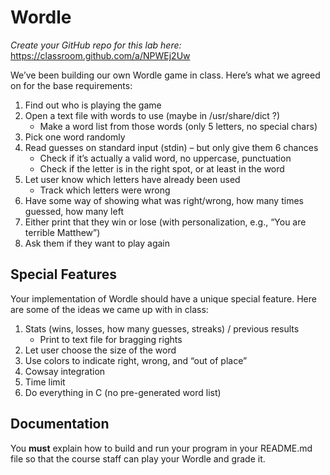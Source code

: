 <h1 id="wordle">Wordle</h1>
<p><em>Create your GitHub repo for this lab here:</em> <a href="https://classroom.github.com/a/NPWEj2Uw">https://classroom.github.com/a/NPWEj2Uw</a></p>
<p>We&rsquo;ve been building our own Wordle game in class. Here&rsquo;s what we agreed on for the base requirements:</p>
<ol>
<li>Find out who is playing the game</li>
<li>Open a text file with words to use (maybe in /usr/share/dict ?)
<ul>
<li>Make a word list from those words (only 5 letters, no special chars)</li>
</ul>
</li>
<li>Pick one word randomly</li>
<li>Read guesses on standard input (stdin) &ndash; but only give them 6 chances
<ul>
<li>Check if it&rsquo;s actually a valid word, no uppercase, punctuation</li>
<li>Check if the letter is in the right spot, or at least in the word</li>
</ul>
</li>
<li>Let user know which letters have already been used
<ul>
<li>Track which letters were wrong</li>
</ul>
</li>
<li>Have some way of showing what was right/wrong, how many times guessed, how many left</li>
<li>Either print that they win or lose (with personalization, e.g., &ldquo;You are terrible Matthew&rdquo;)</li>
<li>Ask them if they want to play again</li>
</ol>
<h2 id="special-features">Special Features</h2>
<p>Your implementation of Wordle should have a unique special feature. Here are some of the ideas we came up with in class:</p>
<ol>
<li>Stats (wins, losses, how many guesses, streaks) / previous results
<ul>
<li>Print to text file for bragging rights</li>
</ul>
</li>
<li>Let user choose the size of the word</li>
<li>Use colors to indicate right, wrong, and &ldquo;out of place&rdquo;</li>
<li>Cowsay integration</li>
<li>Time limit</li>
<li>Do everything in C (no pre-generated word list)</li>
</ol>
<h2 id="documentation">Documentation</h2>
<p>You <strong>must</strong> explain how to build and run your program in your README.md file so that the course staff can play your Wordle and grade it.</p>

